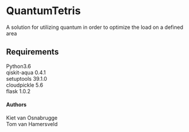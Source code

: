 # QuantumTetris
A solution for utilizing quantum in order to optimize the load on a defined area


## Requirements
Python3.6
<br>qiskit-aqua 0.4.1
<br>setuptools 39.1.0
<br>cloudpickle 5.6
<br>flask 1.0.2

#### Authors
Kiet van Osnabrugge
<br>Tom van Hamersveld
